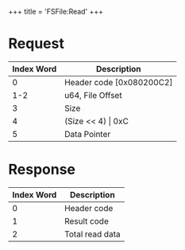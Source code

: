 +++
title = 'FSFile:Read'
+++

# Request

| Index Word | Description                |
|------------|----------------------------|
| 0          | Header code \[0x080200C2\] |
| 1-2        | u64, File Offset           |
| 3          | Size                       |
| 4          | (Size \<\< 4) \| 0xC       |
| 5          | Data Pointer               |

# Response

| Index Word | Description     |
|------------|-----------------|
| 0          | Header code     |
| 1          | Result code     |
| 2          | Total read data |